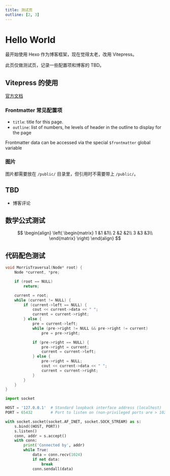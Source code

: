 ```yaml
---
title: 测试页
outline: [2, 3]
---
```


# Hello World

最开始使用 Hexo 作为博客框架，现在觉得太老，改用 Vitepress。

此页仅做测试页，记录一些配置项和博客的 TBD。

## Vitepress 的使用

[官方文档](https://vitepress.dev/guide/getting-started)

### Frontmatter 常见配置项

- `title`: title for this page.
- `outline`: list of numbers, he levels of header in the outline to display for the page

Frontmatter data can be accessed via the special `$frontmatter` global variable

### 图片

图片都需要放在 `/public/` 目录里，但引用时不需要带上 `/public/`。

## TBD

- 博客评论

## 数学公式测试

$$
\begin{align}
\left(
\begin{matrix}
1 &1 &1\\
2 &2 &2\\
3 &3 &3\\
\end{matrix}
\right)
\end{align}
$$

## 代码配色测试

```cpp
void MorrisTraversal(Node* root) {
    Node *current, *pre;

    if (root == NULL)
        return;

    current = root;
    while (current != NULL) {
        if (current->left == NULL) {
            cout << current->data << " ";
            current = current->right;
        } else {
            pre = current->left;
            while (pre->right != NULL && pre->right != current)
                pre = pre->right;

            if (pre->right == NULL) {
                pre->right = current;
                current = current->left;
            } else {
                pre->right = NULL;
                cout << current->data << " ";
                current = current->right;
            }
        }
    }
}
```

```python
import socket

HOST = '127.0.0.1'  # Standard loopback interface address (localhost)
PORT = 65432        # Port to listen on (non-privileged ports are > 1023)

with socket.socket(socket.AF_INET, socket.SOCK_STREAM) as s:
    s.bind((HOST, PORT))
    s.listen()
    conn, addr = s.accept()
    with conn:
        print('Connected by', addr)
        while True:
            data = conn.recv(1024)
            if not data:
                break
            conn.sendall(data)
```
